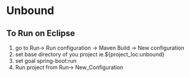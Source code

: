 # Unbound

## To Run on Eclipse
1. go to Run-> Run configuration -> Maven Build -> New configuration
2. set base directory of you project ie.${project_loc:unbound}
3. set goal spring-boot:run
4. Run project from Run-> New_Configuration 

